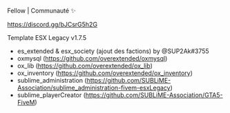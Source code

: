 Fellow | Communauté ✨

https://discord.gg/bJCsrG5h2G

Template ESX Legacy v1.7.5

- es_extended & esx_society  (ajout des factions) by @SUP2Ak#3755
- oxmysql  (https://github.com/overextended/oxmysql)
- ox_lib (https://github.com/overextended/ox_lib)
- ox_inventory (https://github.com/overextended/ox_inventory)
- sublime_administration (https://github.com/SUBLiME-Association/sublime_administration-fivem-esxLegacy)
- sublime_playerCreator (https://github.com/SUBLiME-Association/GTA5-FiveM)
